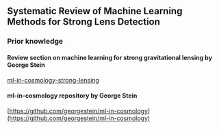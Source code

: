 ## Systematic Review of Machine Learning Methods for Strong Lens Detection

### Prior knowledge

#### Review section on machine learning for strong gravitational lensing by George Stein
[ml-in-cosmology-strong-lensing](https://github.com/parlange/systematic-review/tree/main/ml-in-cosmology)

#### ml-in-cosmology repository by George Stein
[https://github.com/georgestein/ml-in-cosmology](https://github.com/georgestein/ml-in-cosmology)


